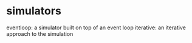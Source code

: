 # simulators

eventloop: a simulator built on top of an event loop 
iterative: an iterative approach to the simulation
